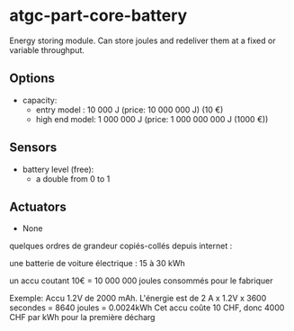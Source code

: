 # atgc-part-core-battery

Energy storing module. Can store joules and redeliver them at a fixed or variable
throughput. 

## Options

- capacity:
  - entry model : 10 000 J (price: 10 000 000 J) (10 €)
  - high end model: 1 000 000 J (price: 1 000 000 000 J (1000 €))

## Sensors

- battery level (free):
  - a double from 0 to 1

## Actuators

- None


quelques ordres de grandeur copiés-collés depuis internet :

une batterie de voiture électrique : 15 à 30 kWh

un accu coutant 10€ = 10 000 000 joules consommés pour le fabriquer

Exemple: Accu 1.2V de 2000 mAh. L'énergie est de 2 A x 1.2V x 3600 secondes =
  8640 joules = 0.0024kWh
  Cet accu coûte 10 CHF, donc 4000 CHF par kWh pour la première décharg
